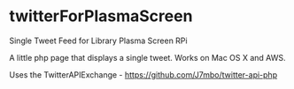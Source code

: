twitterForPlasmaScreen
======================

Single Tweet Feed for Library Plasma Screen RPi

A little php page that displays a single tweet. Works on Mac OS X and AWS. 

Uses the TwitterAPIExchange - https://github.com/J7mbo/twitter-api-php
